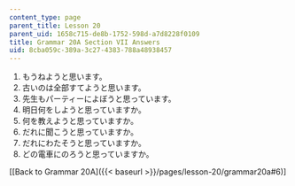 ```yaml
---
content_type: page
parent_title: Lesson 20
parent_uid: 1658c715-de8b-1752-598d-a7d8228f0109
title: Grammar 20A Section VII Answers
uid: 8cba059c-389a-3c27-4383-788a48938457
---
```


1.  もうねようと思います。
2.  古いのは全部すてようと思います。
3.  先生もパーティーによぼうと思っています。
4.  明日何をしようと思っていますか。
5.  何を教えようと思っていますか。
6.  だれに聞こうと思っていますか。
7.  だれにわたそうと思っていますか。
8.  どの電車にのろうと思っていますか。

\[[Back to Grammar 20A]({{< baseurl >}}/pages/lesson-20/grammar20a#6)\]